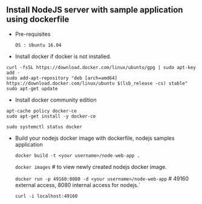 
## Install NodeJS server with sample application using dockerfile #


- Pre-requisites 

  `OS : Ubuntu 16.04`

- Install docker if docker is not installed. 

 `curl -fsSL https://download.docker.com/linux/ubuntu/gpg | sudo apt-key add -` <br />
 `sudo add-apt-repository "deb [arch=amd64] https://download.docker.com/linux/ubuntu $(lsb_release -cs) stable"`<br />
 `sudo apt-get update`

- Install docker community edition

 `apt-cache policy docker-ce` <br />
 `sudo apt-get install -y docker-ce` <br />

 `sudo systemctl status docker`

- Build your nodejs docker image with dockerfile, nodejs samples application 

  `docker build -t <your username>/node-web-app .` <br />

  `docker images`     # to view newly created nodejs docker image.  <br />
  
  `docker run -p 49160:8080 -d <your username>/node-web-app`    # 49160 external access, 8080 internal access for nodejs.` <br />
  
  `curl -i localhost:49160`

